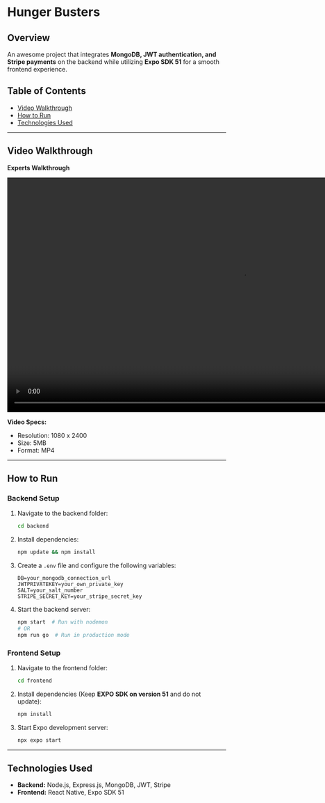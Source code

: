 # Hunger Busters

## Overview
An awesome project that integrates **MongoDB, JWT authentication, and Stripe payments** on the backend while utilizing **Expo SDK 51** for a smooth frontend experience.

## Table of Contents
- [Video Walkthrough](#video-walkthrough)
- [How to Run](#how-to-run)
- [Technologies Used](#technologies-used)

---

## Video Walkthrough

**Experts Walkthrough**
<div align="center">
  <video src="https://github.com/user-attachments/assets/d1b79693-a06b-43d5-9889-a8fbe48a695a.mp4" width="1080" />
</div>

**Video Specs:**
- Resolution: 1080 x 2400
- Size: 5MB
- Format: MP4

---

## How to Run
### Backend Setup
1. Navigate to the backend folder:
   
   ```sh
   cd backend
   ```

2. Install dependencies:
   
   ```sh
   npm update && npm install
   ```

3. Create a `.env` file and configure the following variables:
   
   ```env
   DB=your_mongodb_connection_url
   JWTPRIVATEKEY=your_own_private_key
   SALT=your_salt_number
   STRIPE_SECRET_KEY=your_stripe_secret_key
   ```

4. Start the backend server:
   
   ```sh
   npm start  # Run with nodemon
   # OR
   npm run go  # Run in production mode
   ```

### Frontend Setup
1. Navigate to the frontend folder:
   
   ```sh
   cd frontend
   ```

2. Install dependencies (Keep **EXPO SDK on version 51** and do not update):
   
   ```sh
   npm install
   ```

3. Start Expo development server:
   
   ```sh
   npx expo start
   ```

---

## Technologies Used
- **Backend:** Node.js, Express.js, MongoDB, JWT, Stripe
- **Frontend:** React Native, Expo SDK 51

